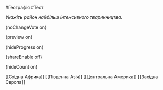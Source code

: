 #Географія #Тест

*Укажіть район найбільш інтенсивного тваринництва.*

{noChangeVote on}

{preview on}

{hideProgress on}

{shareEnable off}

{hideCount on}

[[Східна Африка]]
[[Південна Азія]]
[[Центральна Америка]]
[[Західна Європа]]
